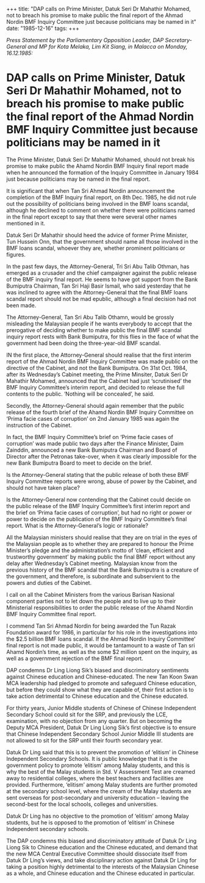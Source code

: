 +++ 
title: "DAP calls on Prime Minister, Datuk Seri Dr Mahathir Mohamed, not to breach his promise to make public the final report of the Ahmad Nordin BMF Inquiry Committee just because politicians may be named in it"
date: "1985-12-16"
tags:
+++

_Press Statement by the Parliamentary Opposition Leader, DAP Secretary-General and MP for Kota Melaka, Lim Kit Siang, in Malacca on Monday, 16.12.1985:_

# DAP calls on Prime Minister, Datuk Seri Dr Mahathir Mohamed, not to breach his promise to make public the final report of the Ahmad Nordin BMF Inquiry Committee just because politicians may be named in it

The Prime Minister, Datuk Seri Dr Mahathir Mohamed, should not break his promise to make public the Ahamd Nordin BMF Inquiry final report made when he announced the formation of the Inquiry Committee in January 1984 just because politicians may be named in the final report.</u>

It is significant that when Tan Sri Ahmad Nordin announcement the completion of the BMF Inquiry final report, on 8th Dec. 1985, he did not rule out the possibility of politicians being involved in the BMF loans scandal, although he declined to comment on whether there were politicians named in the final report except to say that there were several other names mentioned in it.

Datuk Seri Dr Mahathir should heed the advice of former Prime Minister, Tun Hussein Onn, that the government should name all those involved in the BMF loans scandal, whoever they are, whether prominent politicians or figures.

In the past few days, the Attorney-General, Tri Sri Abu Talib Othman, has emerged as a crusader and the chief campaigner against the public release of the BMF inquiry final report.  He seems to have got support from the Bank Bumiputra Chairman, Tan Sri Haji Basir Ismail, who said yesterday that he was inclined to agree with the Attorney-General that the final BMF loans scandal report should not be mad epublic, although a final decision had not been made.

The Attorney-General, Tan Sri Abu Talib Othamn, would be grossly misleading the Malaysian people if he wants everybody to accept that the prerogative of deciding whether to make public the final BMF scandal inquiry report rests  with Bank Bumiputra, for this  flies in the face of what the government had been doing the three-year-old BMF scandal.

IN the first place, the Attorney-General should realise that the first interim report of the Ahmad Nordin BMF Inquiry Committee was made public on the directive of the Cabinet, and not the Bank Bumiputra.  On 31st Oct. 1984, after its Wednesday’s Cabinet meeting, the Prime Minsiter, Datuk Seri Dr Mahathir Mohamed, announced that the Cabinet had just ‘scrutinised’ the BMF Inquiry Committee’s interim report, and decided to release the full contents to the public.  ‘Nothing will be concealed’, he said.

Secondly, the Attorney-General should again remember that the public release of the fourth brief of the Ahamd Nordin BMF Inquiry Committee on ‘Prima facie cases of corruption’ on 2nd January 1985 was again the instruction of the Cabinet.

In fact, the BMF Inquiry Committee’s brief on ‘Prime facie cases of corruption’ was made public two days after the Finance Minister, Daim Zainddin, announced a new Bank Bumiputra Chairman and Board of Director after the Petronas take-over, when it was clearly impossible for the new Bank Bumiputra Board to meet to decide on the brief.

Is the Attorney-General stating that the public release of both these BMF Inquiry Committee reports were wrong, abuse of power by the Cabinet, and should not have taken place?

Is the Attorney-General now contending that the Cabinet  could decide on the public release of the BMF Inquiry Committee’s first interim report and the brief on ‘Prima facie cases of corruption’, but had no right or power or power to decide on the publication of the BMF Inquiry  Committee’s final report.  What is the Attorney-General’s logic or rationale?

All the Malaysian ministers should realise that they are on trial in the eyes of the Malaysian people as to whether they are prepared to honour the Prime Minister’s pledge and the administration’s motto of  ‘clean, efficient and trustworthy government’ by making public the final BMF report  without any delay after Wednesday’s Cabinet meeting.  Malaysian know from the previous history of the BMF scandal that the Bank Bumiputra is a creature of the government, and therefore, is subordinate and subservient to the powers and duties of the Cabinet.

I call on all the Cabinet Ministers from the various Barisan Nasional component parties not to let down the people and to live up to their Ministerial responsibilities to order the public release of the Ahamd Nordin BMF Inquiry Committee final report.

I commend Tan Sri Ahmad Nordin for being awarded the Tun Razak Foundation award for 1986, in particular for his role in the investigations into the $2.5 billion BMF loans scandal.  If the Ahmad Nordin Inquiry Committee’ final report is not made public, it would be tantamount to a waste of Tan sri Ahamd Nordin’s time, as well as the some $2 million spent on the inquiry, as well as a government rejection of the BMF final report.

DAP condemns Dr Ling Liong Sik’s biased and discriminatory sentiments against Chinese education and Chinese-educated.
The new Tan Koon Swan MCA leadership had pledged to promote and safeguard Chinese education, but before they could show what they are capable of, their first action is to take action detrimental to Chinese education and the Chinese educated.

For thirty years, Junior Middle students of Chinese of Chinese Independent Secondary School could sit for the SRP, and previously the LCE, examination, with no objection from any quarter.  But on becoming the Deputy MCA President, Datuk Dr Ling Liong Sik’s first objective is to ensure that Chinese Independent Secondary School Junior Middle III students are not allowed to sit for the SRP until their fourth secondary year.

Datuk Dr Ling said that this is to prevent the promotion of ‘elitism’ in Chinese Independent Secondary Schools.   It is public knowledge that it is the government policy to promote ‘elitism’ among Malay students, and this is why the best of the Malay students in Std. V Assessment Test are creamed away to residential colleges, where the best teachers and facilities are provided.  Furthermore, ‘elitism’ among Malay students are further promoted at the secondary school level, where the cream of the Malay students are sent overseas for post-secondary and university education – leaving the second-best for the local schools, colleges and universities.

Datuk Dr Ling has no objective to the promotion of ‘elitism’ among Malay students, but he is opposed to the promotion of ‘elitism’ in Chinese Independent secondary schools.

The DAP condemns this biased and discriminatory attitude of Datuk Dr Ling Liong Sik to Chinese education and the Chinese educated, and demand that the new MCA Central Executive Committee should dissociate itself from Datuk Dr Ling’s views, and take disciplinary action against Datuk Dr Ling for taking a position highly detrimental to the interests of the Malaysian Chinese as a whole, and Chinese education and the Chinese educated in particular.
 
